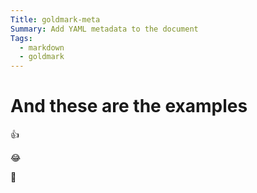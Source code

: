 ```yaml
---
Title: goldmark-meta
Summary: Add YAML metadata to the document
Tags:
  - markdown
  - goldmark
---
```


# And these are the examples

:+1:

:joy:

:rocket:
